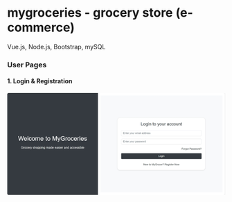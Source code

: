 # mygroceries - grocery store (e-commerce)
Vue.js, Node.js, Bootstrap, mySQL

### User Pages
#### 1. Login & Registration
![image](https://github.com/rheathadhani/mygroceries/blob/c6d5c3e189d48d13ff999b985e663279b37ff479/frontend/src/assets/login.png)
